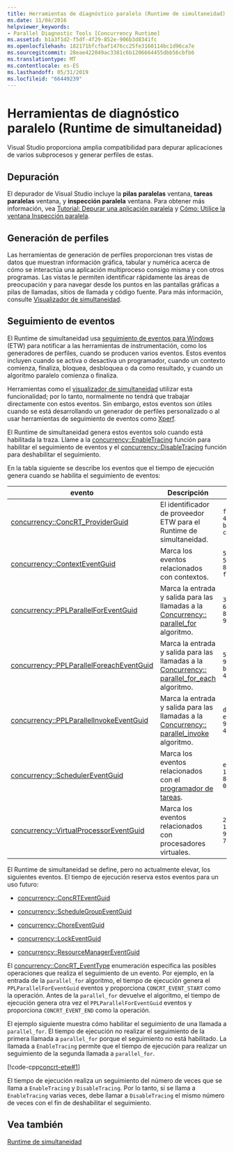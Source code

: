 ```yaml
---
title: Herramientas de diagnóstico paralelo (Runtime de simultaneidad)
ms.date: 11/04/2016
helpviewer_keywords:
- Parallel Diagnostic Tools [Concurrency Runtime]
ms.assetid: b1a3f1d2-f5df-4f29-852e-906b3d8341fc
ms.openlocfilehash: 182171bfcfbaf1476cc25fe3160114bc1d96ca7e
ms.sourcegitcommit: 28eae422049ac3381c6b1206664455dbb56cbfb6
ms.translationtype: MT
ms.contentlocale: es-ES
ms.lasthandoff: 05/31/2019
ms.locfileid: "66449239"
---
```

# <a name="parallel-diagnostic-tools-concurrency-runtime"></a>Herramientas de diagnóstico paralelo (Runtime de simultaneidad)

Visual Studio proporciona amplia compatibilidad para depurar aplicaciones de varios subprocesos y generar perfiles de estas.

## <a name="debugging"></a>Depuración

El depurador de Visual Studio incluye la **pilas paralelas** ventana, **tareas paralelas** ventana, y **inspección paralela** ventana. Para obtener más información, vea [Tutorial: Depurar una aplicación paralela](/visualstudio/debugger/walkthrough-debugging-a-parallel-application) y [Cómo: Utilice la ventana Inspección paralela](/visualstudio/debugger/how-to-use-the-parallel-watch-window).

## <a name="profiling"></a>Generación de perfiles

Las herramientas de generación de perfiles proporcionan tres vistas de datos que muestran información gráfica, tabular y numérica acerca de cómo se interactúa una aplicación multiproceso consigo misma y con otros programas. Las vistas le permiten identificar rápidamente las áreas de preocupación y para navegar desde los puntos en las pantallas gráficas a pilas de llamadas, sitios de llamada y código fuente. Para más información, consulte [Visualizador de simultaneidad](/visualstudio/profiling/concurrency-visualizer).

## <a name="event-tracing"></a>Seguimiento de eventos

El Runtime de simultaneidad usa [seguimiento de eventos para Windows](/windows/desktop/ETW/event-tracing-portal) (ETW) para notificar a las herramientas de instrumentación, como los generadores de perfiles, cuando se producen varios eventos. Estos eventos incluyen cuando se activa o desactiva un programador, cuando un contexto comienza, finaliza, bloquea, desbloquea o da como resultado, y cuando un algoritmo paralelo comienza o finaliza.

Herramientas como el [visualizador de simultaneidad](/visualstudio/profiling/concurrency-visualizer) utilizar esta funcionalidad; por lo tanto, normalmente no tendrá que trabajar directamente con estos eventos. Sin embargo, estos eventos son útiles cuando se está desarrollando un generador de perfiles personalizado o al usar herramientas de seguimiento de eventos como [Xperf](https://go.microsoft.com/fwlink/p/?linkid=160628).

El Runtime de simultaneidad genera estos eventos solo cuando está habilitada la traza. Llame a la [concurrency::EnableTracing](reference/concurrency-namespace-functions.md#enabletracing) función para habilitar el seguimiento de eventos y el [concurrency::DisableTracing](reference/concurrency-namespace-functions.md#disabletracing) función para deshabilitar el seguimiento.

En la tabla siguiente se describe los eventos que el tiempo de ejecución genera cuando se habilita el seguimiento de eventos:

|evento|Descripción|Valor|
|-----------|-----------------|-----------|
|[concurrency::ConcRT_ProviderGuid](reference/concurrency-namespace-constants1.md#concrt_providerguid)|El identificador de proveedor ETW para el Runtime de simultaneidad.|`f7b697a3-4db5-4d3b-be71-c4d284e6592f`|
|[concurrency::ContextEventGuid](reference/concurrency-namespace-constants1.md#contexteventguid)|Marca los eventos relacionados con contextos.|`5727a00f-50be-4519-8256-f7699871fecb`|
|[concurrency::PPLParallelForEventGuid](reference/concurrency-namespace-constants1.md#pplparallelforeventguid)|Marca la entrada y salida para las llamadas a la [Concurrency:: parallel_for](reference/concurrency-namespace-functions.md#parallel_for) algoritmo.|`31c8da6b-6165-4042-8b92-949e315f4d84`|
|[concurrency::PPLParallelForeachEventGuid](reference/concurrency-namespace-constants1.md#pplparallelforeacheventguid)|Marca la entrada y salida para las llamadas a la [Concurrency:: parallel_for_each](reference/concurrency-namespace-functions.md#parallel_for_each) algoritmo.|`5cb7d785-9d66-465d-bae1-4611061b5434`|
|[concurrency::PPLParallelInvokeEventGuid](reference/concurrency-namespace-constants1.md#pplparallelinvokeeventguid)|Marca la entrada y salida para las llamadas a la [Concurrency:: parallel_invoke](reference/concurrency-namespace-functions.md#parallel_invoke) algoritmo.|`d1b5b133-ec3d-49f4-98a3-464d1a9e4682`|
|[concurrency::SchedulerEventGuid](reference/concurrency-namespace-constants1.md#schedulereventguid)|Marca los eventos relacionados con el [programador de tareas](../../parallel/concrt/task-scheduler-concurrency-runtime.md).|`e2091f8a-1e0a-4731-84a2-0dd57c8a5261`|
|[concurrency::VirtualProcessorEventGuid](reference/concurrency-namespace-constants1.md#virtualprocessoreventguid)|Marca los eventos relacionados con procesadores virtuales.|`2f27805f-1676-4ecc-96fa-7eb09d44302f`|

El Runtime de simultaneidad se define, pero no actualmente elevar, los siguientes eventos. El tiempo de ejecución reserva estos eventos para un uso futuro:

- [concurrency::ConcRTEventGuid](reference/concurrency-namespace-constants1.md#concrteventguid)

- [concurrency::ScheduleGroupEventGuid](reference/concurrency-namespace-constants1.md#schedulereventguid)

- [concurrency::ChoreEventGuid](reference/concurrency-namespace-constants1.md#choreeventguid)

- [concurrency::LockEventGuid](reference/concurrency-namespace-constants1.md#lockeventguid)

- [concurrency::ResourceManagerEventGuid](reference/concurrency-namespace-constants1.md#resourcemanagereventguid)

El [concurrency::ConcRT_EventType](reference/concurrency-namespace-enums.md#concrt_eventtype) enumeración especifica las posibles operaciones que realiza el seguimiento de un evento. Por ejemplo, en la entrada de la `parallel_for` algoritmo, el tiempo de ejecución genera el `PPLParallelForEventGuid` eventos y proporciona `CONCRT_EVENT_START` como la operación. Antes de la `parallel_for` devuelve el algoritmo, el tiempo de ejecución genera otra vez el `PPLParallelForEventGuid` eventos y proporciona `CONCRT_EVENT_END` como la operación.

El ejemplo siguiente muestra cómo habilitar el seguimiento de una llamada a `parallel_for`. El tiempo de ejecución no realizar el seguimiento de la primera llamada a `parallel_for` porque el seguimiento no está habilitado. La llamada a `EnableTracing` permite que el tiempo de ejecución para realizar un seguimiento de la segunda llamada a `parallel_for`.

[!code-cpp[concrt-etw#1](../../parallel/concrt/codesnippet/cpp/parallel-diagnostic-tools-concurrency-runtime_1.cpp)]

El tiempo de ejecución realiza un seguimiento del número de veces que se llama a `EnableTracing` y `DisableTracing`. Por lo tanto, si se llama a `EnableTracing` varias veces, debe llamar a `DisableTracing` el mismo número de veces con el fin de deshabilitar el seguimiento.

## <a name="see-also"></a>Vea también

[Runtime de simultaneidad](../../parallel/concrt/concurrency-runtime.md)
